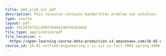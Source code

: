 ```yaml
---
title: p04_ps10_sol.pdf
description: This resource contains handwritten problem set solution.
type: course
layout: pdf
uid: 7912478732cd49f3649e538fd416a6d5
file_type: application/pdf
file_location: >-
  https://open-learning-course-data-production.s3.amazonaws.com/16-01-unified-engineering-i-ii-iii-iv-fall-2005-spring-2006/7912478732cd49f3649e538fd416a6d5_p04_ps10_sol.pdf
course_id: 16-01-unified-engineering-i-ii-iii-iv-fall-2005-spring-2006
---
```

